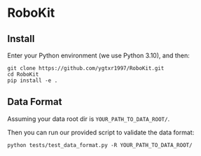 # RoboKit

## Install

Enter your Python environment (we use Python 3.10), and then:

```shell
git clone https://github.com/ygtxr1997/RoboKit.git
cd RoboKit
pip install -e .
```

## Data Format

Assuming your data root dir is `YOUR_PATH_TO_DATA_ROOT/`.

Then you can run our provided script to validate the data format:

```shell
python tests/test_data_format.py -R YOUR_PATH_TO_DATA_ROOT/
```

